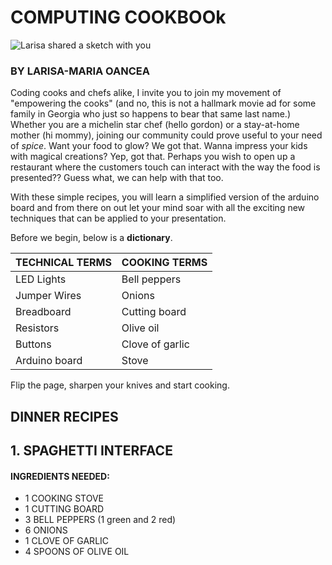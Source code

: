 # COMPUTING COOKBOOk

![Larisa shared a sketch with you](https://user-images.githubusercontent.com/93745157/140437329-e465fb60-be38-4c39-ba35-45454b9371fe.png)


### BY LARISA-MARIA OANCEA

Coding cooks and chefs alike, I invite you to join my movement of "empowering the cooks" (and no, this is not a hallmark movie ad for some family in Georgia who just so happens to bear that same last name.) Whether you are a michelin star chef (hello gordon) or a stay-at-home mother (hi mommy), joining our community could prove useful to your need of _spice_. Want your food to glow? We got that. Wanna impress your kids with magical creations? Yep, got that. Perhaps you wish to open up a restaurant where the customers touch can interact with the way the food is presented?? Guess what, we can help with that too.

With these simple recipes, you will learn a simplified version of the arduino board and from there on out let your mind soar with all the exciting new techniques that can be applied to your presentation. 





Before we begin, below is a __dictionary__. 

TECHNICAL TERMS | COOKING TERMS
------------ | -------------
LED Lights | Bell peppers
Jumper Wires | Onions
Breadboard | Cutting board
Resistors | Olive oil
Buttons | Clove of garlic
Arduino board | Stove


Flip the page, sharpen your knives and start cooking.

## DINNER RECIPES 

## 1. SPAGHETTI INTERFACE 

#### INGREDIENTS NEEDED:  

- 1 COOKING STOVE  
- 1 CUTTING BOARD  
- 3 BELL PEPPERS (1 green and 2 red)  
- 6 ONIONS  
- 1 CLOVE OF GARLIC  
- 4 SPOONS OF OLIVE OIL  








